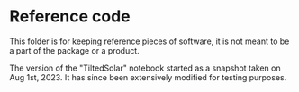 # Reference code

This folder is for keeping reference pieces of software, it
is not meant to be a part of the package or a product.

The version of the "TiltedSolar" notebook started as a snapshot
taken on Aug 1st, 2023. It has since been extensively modified for testing
purposes.


